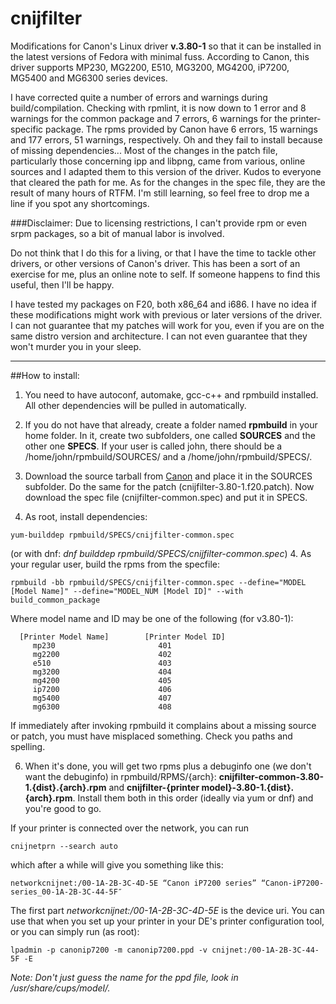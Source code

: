 cnijfilter
==========

Modifications for Canon's Linux driver **v.3.80-1** so that it can be installed in the latest versions of Fedora with minimal fuss.
According to Canon, this driver supports MP230, MG2200, E510, MG3200, MG4200, iP7200, MG5400 and MG6300 series devices.

I have corrected quite a number of errors and warnings during build/compilation. Checking with rpmlint, it is now down to 1 error and 8 warnings for the common package and 7 errors, 6 warnings for the printer-specific package. The rpms provided by Canon have 6 errors, 15 warnings and 177 errors, 51 warnings, respectively. Oh and they fail to install because of missing dependencies... Most of the changes in the patch file, particularly those concerning ipp and libpng, came from various, online sources and I adapted them to this version of the driver. Kudos to everyone that cleared the path for me. As for the changes in the spec file, they are the result of many hours of RTFM. I'm still learning, so feel free to drop me a line if you spot any shortcomings.

###Disclaimer:
Due to licensing restrictions, I can't provide rpm or even srpm packages, so a bit of manual labor is involved.

Do not think that I do this for a living, or that I have the time to tackle other drivers, or other versions of Canon's driver. This has been a sort of an exercise for me, plus an online note to self. If someone happens to find this useful, then I'll be happy. 

I have tested my packages on F20, both x86_64 and i686. I have no idea if these modifications might work with previous or later versions of the driver. I can not guarantee that my patches will work for you, even if you are on the same distro version and architecture. I can not even guarantee that they won't murder you in your sleep.
___
##How to install:

1. You need to have autoconf, automake, gcc-c++ and rpmbuild installed. All other dependencies will be pulled in automatically.

2. If you do not have that already, create a folder named **rpmbuild** in your home folder. In it, create two subfolders, one called **SOURCES** and the other one **SPECS**. If your user is called john, there should be a /home/john/rpmbuild/SOURCES/ and a /home/john/rpmbuild/SPECS/.

3. Download the source tarball from [Canon](http://www.canon-europe.com/support/consumer_products/ "Canon Europe - Consumer Products Support") and place it in the SOURCES subfolder. Do the same for the patch (cnijfilter-3.80-1.f20.patch). Now download the spec file (cnijfilter-common.spec) and put it in SPECS.

4. As root, install dependencies:

  `yum-builddep rpmbuild/SPECS/cnijfilter-common.spec`
  
  (or with dnf: *dnf builddep rpmbuild/SPECS/cnijfilter-common.spec*)
4. As your regular user, build the rpms from the specfile:

  `rpmbuild -bb rpmbuild/SPECS/cnijfilter-common.spec --define="MODEL [Model Name]" --define="MODEL_NUM [Model ID]" --with build_common_package`

  Where model name and ID may be one of the following (for v3.80-1):

      [Printer Model Name]        [Printer Model ID]
         mp230                       401
         mg2200                      402
         e510                        403
         mg3200                      404
         mg4200                      405
         ip7200                      406
         mg5400                      407
         mg6300                      408
  If immediately after invoking rpmbuild it complains about a missing source or patch, you must have misplaced something. Check you paths and spelling.

6. When it's done, you will get two rpms plus a debuginfo one (we don't want the debuginfo) in rpmbuild/RPMS/{arch}: **cnijfilter-common-3.80-1.{dist}.{arch}.rpm** and **cnijfilter-{printer model}-3.80-1.{dist}.{arch}.rpm**. Install them both in this order (ideally via yum or dnf) and you're good to go.

If your printer is connected over the network, you can run

`cnijnetprn --search auto`

which after a while will give you something like this:

`networkcnijnet:/00-1A-2B-3C-4D-5E “Canon iP7200 series” “Canon-iP7200-series_00-1A-2B-3C-44-5F″`

The first part *networkcnijnet:/00-1A-2B-3C-4D-5E* is the device uri. You can use that when you set up your printer in your DE's printer configuration tool, or you can simply run (as root):

`lpadmin -p canonip7200 -m canonip7200.ppd -v cnijnet:/00-1A-2B-3C-44-5F -E`

*_Note:_ Don't just guess the name for the ppd file, look in /usr/share/cups/model/.* 
